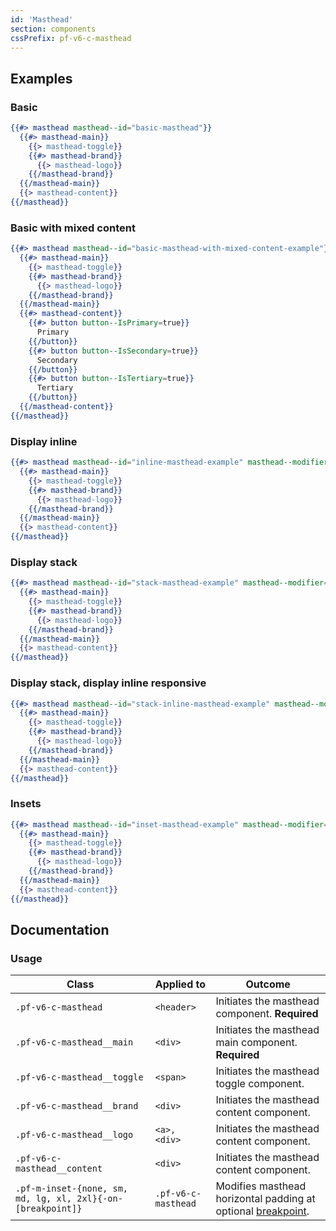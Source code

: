 ```yaml
---
id: 'Masthead'
section: components
cssPrefix: pf-v6-c-masthead
---
```


## Examples
### Basic
```hbs
{{#> masthead masthead--id="basic-masthead"}}
  {{#> masthead-main}}
    {{> masthead-toggle}}
    {{#> masthead-brand}}
      {{> masthead-logo}}
    {{/masthead-brand}}
  {{/masthead-main}}
  {{> masthead-content}}
{{/masthead}}
```

### Basic with mixed content
```hbs
{{#> masthead masthead--id="basic-masthead-with-mixed-content-example"}}
  {{#> masthead-main}}
    {{> masthead-toggle}}
    {{#> masthead-brand}}
      {{> masthead-logo}}
    {{/masthead-brand}}
  {{/masthead-main}}
  {{#> masthead-content}}
    {{#> button button--IsPrimary=true}}
      Primary
    {{/button}}
    {{#> button button--IsSecondary=true}}
      Secondary
    {{/button}}
    {{#> button button--IsTertiary=true}}
      Tertiary
    {{/button}}
  {{/masthead-content}}
{{/masthead}}
```

### Display inline
```hbs
{{#> masthead masthead--id="inline-masthead-example" masthead--modifier="pf-m-display-inline"}}
  {{#> masthead-main}}
    {{> masthead-toggle}}
    {{#> masthead-brand}}
      {{> masthead-logo}}
    {{/masthead-brand}}
  {{/masthead-main}}
  {{> masthead-content}}
{{/masthead}}
```

### Display stack
```hbs
{{#> masthead masthead--id="stack-masthead-example" masthead--modifier="pf-m-display-stack"}}
  {{#> masthead-main}}
    {{> masthead-toggle}}
    {{#> masthead-brand}}
      {{> masthead-logo}}
    {{/masthead-brand}}
  {{/masthead-main}}
  {{> masthead-content}}
{{/masthead}}
```

### Display stack, display inline responsive
```hbs
{{#> masthead masthead--id="stack-inline-masthead-example" masthead--modifier="pf-m-display-inline pf-m-display-stack-on-lg pf-m-display-inline-on-2xl"}}
  {{#> masthead-main}}
    {{> masthead-toggle}}
    {{#> masthead-brand}}
      {{> masthead-logo}}
    {{/masthead-brand}}
  {{/masthead-main}}
  {{> masthead-content}}
{{/masthead}}
```

### Insets
```hbs
{{#> masthead masthead--id="inset-masthead-example" masthead--modifier="pf-m-inset-sm"}}
  {{#> masthead-main}}
    {{> masthead-toggle}}
    {{#> masthead-brand}}
      {{> masthead-logo}}
    {{/masthead-brand}}
  {{/masthead-main}}
  {{> masthead-content}}
{{/masthead}}
```

## Documentation

### Usage

| Class | Applied to | Outcome |
| -- | -- | -- |
| `.pf-v6-c-masthead` | `<header>` | Initiates the masthead component. **Required** |
| `.pf-v6-c-masthead__main` | `<div>` | Initiates the masthead main component. **Required** |
| `.pf-v6-c-masthead__toggle` | `<span>` | Initiates the masthead toggle component. |
| `.pf-v6-c-masthead__brand` | `<div>` | Initiates the masthead content component. |
| `.pf-v6-c-masthead__logo` | `<a>, <div>` | Initiates the masthead content component. |
| `.pf-v6-c-masthead__content` | `<div>` | Initiates the masthead content component. |
| `.pf-m-inset-{none, sm, md, lg, xl, 2xl}{-on-[breakpoint]}` | `.pf-v6-c-masthead` | Modifies masthead horizontal padding at optional [breakpoint](/tokens/all-tokens). |
